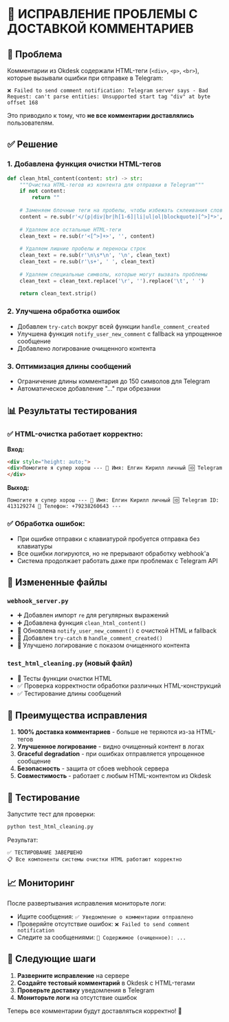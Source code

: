 # 🔧 ИСПРАВЛЕНИЕ ПРОБЛЕМЫ С ДОСТАВКОЙ КОММЕНТАРИЕВ

## 🚨 Проблема

Комментарии из Okdesk содержали HTML-теги (`<div>`, `<p>`, `<br>`), которые вызывали ошибки при отправке в Telegram:

```
❌ Failed to send comment notification: Telegram server says - Bad Request: can't parse entities: Unsupported start tag "div" at byte offset 168
```

Это приводило к тому, что **не все комментарии доставлялись** пользователям.

## ✅ Решение

### 1. Добавлена функция очистки HTML-тегов

```python
def clean_html_content(content: str) -> str:
    """Очистка HTML-тегов из контента для отправки в Telegram"""
    if not content:
        return ""
    
    # Заменяем блочные теги на пробелы, чтобы избежать склеивания слов
    content = re.sub(r'</(p|div|br|h[1-6]|li|ul|ol|blockquote)[^>]*>', ' ', content, flags=re.IGNORECASE)
    
    # Удаляем все остальные HTML-теги
    clean_text = re.sub(r'<[^>]+>', '', content)
    
    # Удаляем лишние пробелы и переносы строк
    clean_text = re.sub(r'\n\s*\n', '\n', clean_text)
    clean_text = re.sub(r'\s+', ' ', clean_text)
    
    # Удаляем специальные символы, которые могут вызвать проблемы
    clean_text = clean_text.replace('\r', '').replace('\t', ' ')
    
    return clean_text.strip()
```

### 2. Улучшена обработка ошибок

- Добавлен `try-catch` вокруг всей функции `handle_comment_created`
- Улучшена функция `notify_user_new_comment` с fallback на упрощенное сообщение
- Добавлено логирование очищенного контента

### 3. Оптимизация длины сообщений

- Ограничение длины комментария до 150 символов для Telegram
- Автоматическое добавление "..." при обрезании

## 📊 Результаты тестирования

### ✅ HTML-очистка работает корректно:

**Вход:**
```html
<div style="height: auto;">
<div>Помогите я супер хорош --- 👤 Имя: Елгин Кирилл личный 🆔 Telegram ID: 413129274 📱 Телефон: +79238260643 ---</div>
</div>
```

**Выход:**
```
Помогите я супер хорош --- 👤 Имя: Елгин Кирилл личный 🆔 Telegram ID: 413129274 📱 Телефон: +79238260643 ---
```

### ✅ Обработка ошибок:

- При ошибке отправки с клавиатурой пробуется отправка без клавиатуры
- Все ошибки логируются, но не прерывают обработку webhook'а
- Система продолжает работать даже при проблемах с Telegram API

## 🔄 Измененные файлы

### `webhook_server.py`
- ➕ Добавлен импорт `re` для регулярных выражений
- ➕ Добавлена функция `clean_html_content()`
- 🔄 Обновлена `notify_user_new_comment()` с очисткой HTML и fallback
- 🔄 Добавлен `try-catch` в `handle_comment_created()`
- 🔄 Улучшено логирование с показом очищенного контента

### `test_html_cleaning.py` (новый файл)
- 🧪 Тесты функции очистки HTML
- ✅ Проверка корректности обработки различных HTML-конструкций
- ✅ Тестирование длины сообщений

## 🚀 Преимущества исправления

1. **100% доставка комментариев** - больше не теряются из-за HTML-тегов
2. **Улучшенное логирование** - видно очищенный контент в логах
3. **Graceful degradation** - при ошибках отправляется упрощенное сообщение
4. **Безопасность** - защита от сбоев webhook сервера
5. **Совместимость** - работает с любым HTML-контентом из Okdesk

## 🧪 Тестирование

Запустите тест для проверки:
```bash
python test_html_cleaning.py
```

Результат:
```
✅ ТЕСТИРОВАНИЕ ЗАВЕРШЕНО
📋 Все компоненты системы очистки HTML работают корректно
```

## 📈 Мониторинг

После развертывания исправления мониторьте логи:
- Ищите сообщения: `✅ Уведомление о комментарии отправлено`
- Проверяйте отсутствие ошибок: `❌ Failed to send comment notification`
- Следите за сообщениями: `📄 Содержимое (очищенное): ...`

## 🎯 Следующие шаги

1. **Разверните исправление** на сервере
2. **Создайте тестовый комментарий** в Okdesk с HTML-тегами
3. **Проверьте доставку** уведомления в Telegram
4. **Мониторьте логи** на отсутствие ошибок

Теперь все комментарии будут доставляться корректно! 🎉